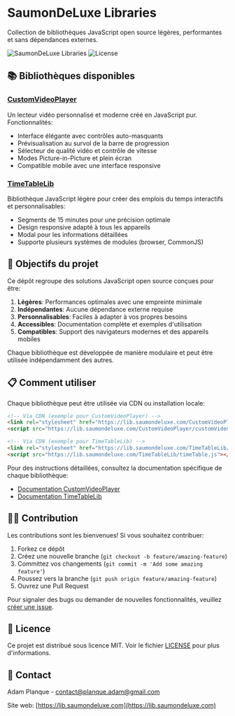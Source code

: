 # SaumonDeLuxe Libraries

Collection de bibliothèques JavaScript open source légères, performantes et sans dépendances externes.

![SaumonDeLuxe Libraries](https://img.shields.io/badge/SaumonDeLuxe-Libraries-ff5722)
![License](https://img.shields.io/badge/license-MIT-blue)

## 📚 Bibliothèques disponibles

### [CustomVideoPlayer](./CustomVideoPlayer/)

Un lecteur vidéo personnalisé et moderne créé en JavaScript pur. Fonctionnalités:
- Interface élégante avec contrôles auto-masquants
- Prévisualisation au survol de la barre de progression
- Sélecteur de qualité vidéo et contrôle de vitesse
- Modes Picture-in-Picture et plein écran
- Compatible mobile avec une interface responsive

### [TimeTableLib](./TimeTableLib/)

Bibliothèque JavaScript légère pour créer des emplois du temps interactifs et personnalisables:
- Segments de 15 minutes pour une précision optimale
- Design responsive adapté à tous les appareils
- Modal pour les informations détaillées
- Supporte plusieurs systèmes de modules (browser, CommonJS)

## 🚀 Objectifs du projet

Ce dépôt regroupe des solutions JavaScript open source conçues pour être:

1. **Légères**: Performances optimales avec une empreinte minimale
2. **Indépendantes**: Aucune dépendance externe requise
3. **Personnalisables**: Faciles à adapter à vos propres besoins
4. **Accessibles**: Documentation complète et exemples d'utilisation
5. **Compatibles**: Support des navigateurs modernes et des appareils mobiles

Chaque bibliothèque est développée de manière modulaire et peut être utilisée indépendamment des autres.

## 📋 Comment utiliser

Chaque bibliothèque peut être utilisée via CDN ou installation locale:

```html
<!-- Via CDN (exemple pour CustomVideoPlayer) -->
<link rel="stylesheet" href="https://lib.saumondeluxe.com/CustomVideoPlayer/customVideoPlayer.css" />
<script src="https://lib.saumondeluxe.com/CustomVideoPlayer/customVideoPlayer.js"></script>

<!-- Via CDN (exemple pour TimeTableLib) -->
<link rel="stylesheet" href="https://lib.saumondeluxe.com/TimeTableLib/timeTable.css" />
<script src="https://lib.saumondeluxe.com/TimeTableLib/timeTable.js"></script>
```

Pour des instructions détaillées, consultez la documentation spécifique de chaque bibliothèque:
- [Documentation CustomVideoPlayer](./CustomVideoPlayer/README.md)
- [Documentation TimeTableLib](./TimeTableLib/README.md)

## 👨‍💻 Contribution

Les contributions sont les bienvenues! Si vous souhaitez contribuer:

1. Forkez ce dépôt
2. Créez une nouvelle branche (`git checkout -b feature/amazing-feature`)
3. Committez vos changements (`git commit -m 'Add some amazing feature'`)
4. Poussez vers la branche (`git push origin feature/amazing-feature`)
5. Ouvrez une Pull Request

Pour signaler des bugs ou demander de nouvelles fonctionnalités, veuillez [créer une issue](https://github.com/shadowforce78/lib.saumondeluxe.com/issues).

## 📄 Licence

Ce projet est distribué sous licence MIT. Voir le fichier [LICENSE](./LICENSE) pour plus d'informations.

## 📧 Contact

Adam Planque - [contact@planque.adam@gmail.com](mailto:contact@planque.adam@gmail.com)

Site web: [https://lib.saumondeluxe.com](https://lib.saumondeluxe.com)
